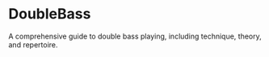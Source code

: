 # DoubleBass
A comprehensive guide to double bass playing, including technique, theory, and repertoire.
